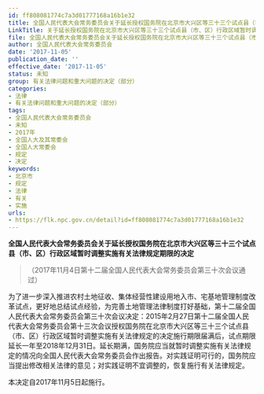 ```yaml
---
id: ff808081774c7a3d01777168a16b1e32
title: 全国人民代表大会常务委员会关于延长授权国务院在北京市大兴区等三十三个试点县（市、区）行政区域暂时调整实施有关法律规定期限的决定（2017）
LinkTitle: 关于延长授权国务院在北京市大兴区等三十三个试点县（市、区）行政区域暂时调整实施有关法律规定期限的决定（2017）
file: 全国人民代表大会常务委员会关于延长授权国务院在北京市大兴区等三十三个试点县（市、区）行政区域暂时调整实施有关法律规定期限的决定（2017）_ff808081774c7a3d01777168a16b1e32.docx
author: 全国人民代表大会常务委员会
date: '2017-11-05'
publication_date: ''
effective_date: '2017-11-05'
status: 未知
group: 有关法律问题和重大问题的决定（部分）
categories:
- 法律
- 有关法律问题和重大问题的决定（部分）
tags:
- 全国人民代表大会常务委员会
- 未知
- 2017年
- 全国人大及其常委会
- 全国人大常委会
- 规定
- 决定
keywords:
- 北京市
- 规定
- 法律
- 有关
- 实施
urls:
- https://flk.npc.gov.cn/detail?id=ff808081774c7a3d01777168a16b1e32
---
```


**全国人民代表大会常务委员会关于延长授权国务院在北京市大兴区等三十三个试点县（市、区）行政区域暂时调整实施有关法律规定期限的决定**

> （2017年11月4日第十二届全国人民代表大会常务委员会第三十次会议通过）

为了进一步深入推进农村土地征收、集体经营性建设用地入市、宅基地管理制度改革试点，更好地总结试点经验，为完善土地管理法律制度打好基础，第十二届全国人民代表大会常务委员会第三十次会议决定：2015年2月27日第十二届全国人民代表大会常务委员会第十三次会议授权国务院在北京市大兴区等三十三个试点县（市、区）行政区域暂时调整实施有关法律规定的决定施行期限届满后，试点期限延长一年至2018年12月31日。延长期满，国务院应当就暂时调整实施有关法律规定的情况向全国人民代表大会常务委员会作出报告。对实践证明可行的，国务院应当提出修改相关法律的意见；对实践证明不宜调整的，恢复施行有关法律规定。

本决定自2017年11月5日起施行。

